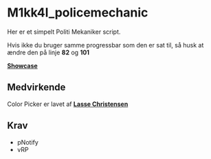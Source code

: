# **M1kk4l_policemechanic**
Her er et simpelt Politi Mekaniker script.

Hvis ikke du bruger samme progressbar som den er sat til, så husk at ændre den på linje **82** og **101**

[**Showcase**](https://www.youtube.com/watch?v=OlmkTUniB14)

## Medvirkende
Color Picker er lavet af **[Lasse Christensen](https://github.com/Lassemc475)**

## Krav
- pNotify
- vRP